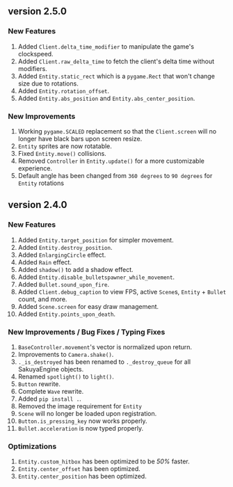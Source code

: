 ## version 2.5.0
### New Features
1. Added `Client.delta_time_modifier` to manipulate the game's clockspeed.
2. Added `Client.raw_delta_time` to fetch the client's delta time without modifiers.
3. Added `Entity.static_rect` which is a `pygame.Rect` that won't change size due to rotations.
4. Added `Entity.rotation_offset`.
5. Added `Entity.abs_position` and `Entity.abs_center_position`.

### New Improvements
1. Working `pygame.SCALED` replacement so that the `Client.screen` will no longer have black bars upon screen resize.
2. `Entity` sprites are now rotatable.
3. Fixed `Entity.move()` collisions.
4. Removed `Controller` in `Entity.update()` for a more customizable experience.
5. Default angle has been changed from `360 degrees` to `90 degrees` for `Entity` rotations

## version 2.4.0
### New Features
1. Added `Entity.target_position` for simpler movement.
2. Added `Entity.destroy_position`.
3. Added `EnlargingCircle` effect.
4. Added `Rain` effect.
5. Added `shadow()` to add a shadow effect.
6. Added `Entity.disable_bulletspawner_while_movement`.
7. Added `Bullet.sound_upon_fire`.
8. Added `Client.debug_caption` to view FPS, active `Scene`s, `Entity` + `Bullet` count, and more.
9. Added `Scene.screen` for easy draw management.
10. Added `Entity.points_upon_death`.

### New Improvements / Bug Fixes / Typing Fixes
1. `BaseController.movement`'s vector is normalized upon return.
2. Improvements to `Camera.shake()`.
3. `._is_destroyed` has been renamed to `._destroy_queue` for all SakuyaEngine objects.
4. Renamed `spotlight()` to `light()`.
5. `Button` rewrite.
6. Complete `Wave` rewrite.
8. Added `pip install .`.
9. Removed the image requirement for `Entity`
10. `Scene` will no longer be loaded upon registration.
11. `Button.is_pressing_key` now works properly.
12. `Bullet.acceleration` is now typed properly.

### Optimizations
1. `Entity.custom_hitbox` has been optimized to be *50%* faster.
2. `Entity.center_offset` has been optimized.
3. `Entity.center_position` has been optimized.